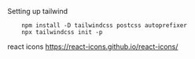 Setting up tailwind

```
    npm install -D tailwindcss postcss autoprefixer
    npx tailwindcss init -p
```


react icons 
https://react-icons.github.io/react-icons/
